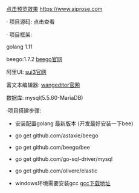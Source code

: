  [点击预览效果](https://www.aiprose.com/) https://www.aiprose.com


· 项目源码: 点击查看

· 项目框架:

golang 1.11

beego:1.7.2 [beego官网](beego官网) 

阿里UI: [sui3官网](http://sui3.taobao.org/) 

富文本编辑器: [wangeditor官网](http://www.wangeditor.com/) 

数据库: mysql(5.5.60-MariaDB)

·项目搭建步骤:

* 安装配置golang 最新版本 (开发最好安装一下bee)

* go get github.com/astaxie/beego

* go get github.com/beego/bee

* go get github.com/go-sql-driver/mysql

* go get github.com/olivere/elastic 

* windows环境需要安装gcc  [gcc下载地址](http://tdm-gcc.tdragon.net/download) 